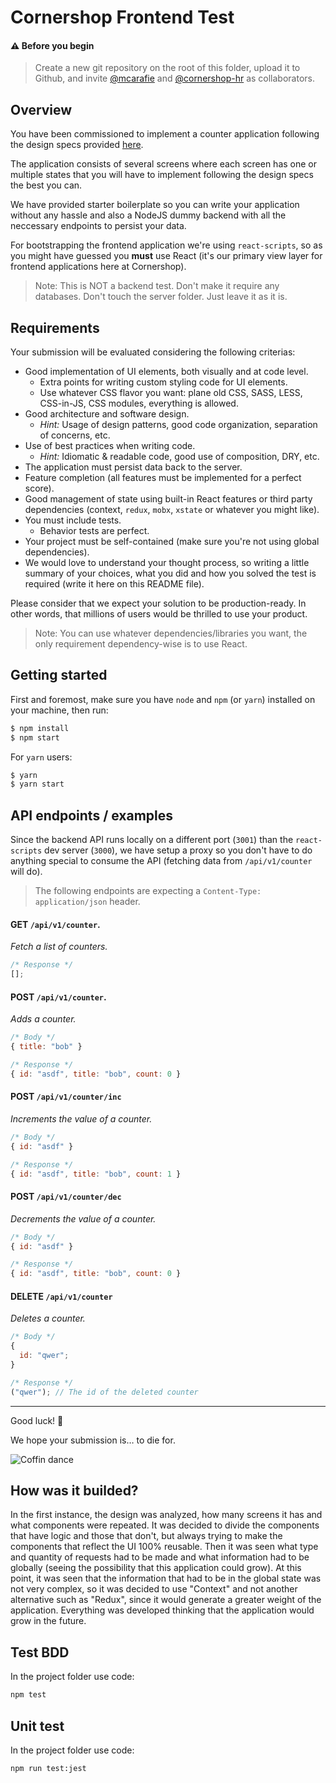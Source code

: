 # Cornershop Frontend Test

#### ⚠️ Before you begin

> Create a new git repository on the root of this folder, upload it to Github, and invite [@mcarafie](https://github.com/mcarafie) and [@cornershop-hr](https://github.com/cornershop-hr) as collaborators.

## Overview

You have been commissioned to implement a counter application following the design specs provided [here](https://www.figma.com/file/6CnuM0Gj9oiwi2AV9vXLRH/Counters-for-the-web?node-id=0%3A1).

The application consists of several screens where each screen has one or multiple states that you will have to implement following the design specs the best you can.

We have provided starter boilerplate so you can write your application without any hassle and also a NodeJS dummy backend with all the neccessary endpoints to persist your data.

For bootstrapping the frontend application we're using `react-scripts`, so as you might have guessed you **must** use React (it's our primary view layer for frontend applications here at Cornershop).

> Note: This is NOT a backend test. Don't make it require any databases. Don't touch the server folder. Just leave it as it is.

## Requirements

Your submission will be evaluated considering the following criterias:

- Good implementation of UI elements, both visually and at code level.
  - Extra points for writing custom styling code for UI elements.
  - Use whatever CSS flavor you want: plane old CSS, SASS, LESS, CSS-in-JS, CSS modules, everything is allowed.
- Good architecture and software design.
  - _Hint:_ Usage of design patterns, good code organization, separation of concerns, etc.
- Use of best practices when writing code.
  - _Hint:_ Idiomatic & readable code, good use of composition, DRY, etc.
- The application must persist data back to the server.
- Feature completion (all features must be implemented for a perfect score).
- Good management of state using built-in React features or third party dependencies (context, `redux`, `mobx`, `xstate` or whatever you might like).
- You must include tests.
  - Behavior tests are perfect.
- Your project must be self-contained (make sure you're not using global dependencies).
- We would love to understand your thought process, so writing a little summary of your choices, what you did and how you solved the test is required (write it here on this README file).

Please consider that we expect your solution to be production-ready. In other words, that millions of users would be thrilled to use your product.

> Note: You can use whatever dependencies/libraries you want, the only requirement dependency-wise is to use React.

## Getting started

First and foremost, make sure you have `node` and `npm` (or `yarn`) installed on your machine, then run:

```bash
$ npm install
$ npm start
```

For `yarn` users:

```bash
$ yarn
$ yarn start
```

## API endpoints / examples

Since the backend API runs locally on a different port (`3001`) than the `react-scripts` dev server (`3000`), we have setup a proxy so you don't have to do anything special to consume the API (fetching data from `/api/v1/counter` will do).

> The following endpoints are expecting a `Content-Type: application/json` header.

#### **GET** `/api/v1/counter`.

_Fetch a list of counters._

```javascript
/* Response */
[];
```

#### **POST** `/api/v1/counter`.

_Adds a counter._

```javascript
/* Body */
{ title: "bob" }

/* Response */
{ id: "asdf", title: "bob", count: 0 }
```

#### **POST** `/api/v1/counter/inc`

_Increments the value of a counter._

```javascript
/* Body */
{ id: "asdf" }

/* Response */
{ id: "asdf", title: "bob", count: 1 }
```

#### **POST** `/api/v1/counter/dec`

_Decrements the value of a counter._

```javascript
/* Body */
{ id: "asdf" }

/* Response */
{ id: "asdf", title: "bob", count: 0 }
```

#### **DELETE** `/api/v1/counter`

_Deletes a counter._

```javascript
/* Body */
{
  id: "qwer";
}

/* Response */
("qwer"); // The id of the deleted counter
```

---

Good luck! 🎉

We hope your submission is… to die for.

![Coffin dance](coffin.gif)

## How was it builded?

In the first instance, the design was analyzed, how many screens it has and what components were repeated. It was decided to divide the components that have logic and those that don't, but always trying to make the components that reflect the UI 100% reusable. Then it was seen what type and quantity of requests had to be made and what information had to be globally (seeing the possibility that this application could grow). At this point, it was seen that the information that had to be in the global state was not very complex, so it was decided to use "Context" and not another alternative such as "Redux", since it would generate a greater weight of the application. Everything was developed thinking that the application would grow in the future.

## Test BDD

In the project folder use code:

```bash
npm test
```

## Unit test

In the project folder use code:

```bash
npm run test:jest
```